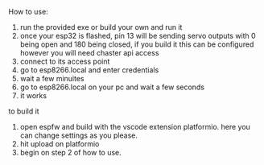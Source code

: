 How to use: 
1. run the provided exe or build your own and run it
2. once your esp32 is flashed, pin 13 will be sending servo outputs with 0 being open and 180 being closed, if you build it this can be configured however you will need chaster api access
3. connect to its access point
4. go to esp8266.local and enter credentials
5. wait a few minuites
6. go to esp8266.local on your pc and wait a few seconds
7. it works

to build it
1. open espfw and build with the vscode extension platformio. here you can change settings as you please.
2. hit upload on platformio
3. begin on step 2 of how to use.
